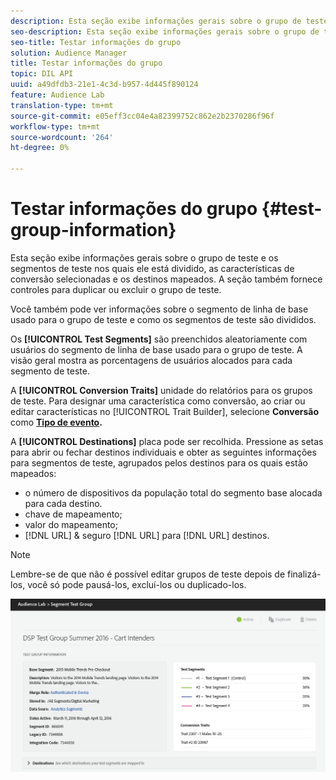```yaml
---
description: Esta seção exibe informações gerais sobre o grupo de teste e os segmentos de teste nos quais ele está dividido, as características de conversão selecionadas e os destinos mapeados. A seção também fornece controles para duplicar ou excluir o grupo de teste.
seo-description: Esta seção exibe informações gerais sobre o grupo de teste e os segmentos de teste nos quais ele está dividido, as características de conversão selecionadas e os destinos mapeados. A seção também fornece controles para duplicar ou excluir o grupo de teste.
seo-title: Testar informações do grupo
solution: Audience Manager
title: Testar informações do grupo
topic: DIL API
uuid: a49dfdb3-21e1-4c3d-b957-4d445f890124
feature: Audience Lab
translation-type: tm+mt
source-git-commit: e05eff3cc04e4a82399752c862e2b2370286f96f
workflow-type: tm+mt
source-wordcount: '264'
ht-degree: 0%

---
```



# Testar informações do grupo {#test-group-information}

Esta seção exibe informações gerais sobre o grupo de teste e os segmentos de teste nos quais ele está dividido, as características de conversão selecionadas e os destinos mapeados. A seção também fornece controles para duplicar ou excluir o grupo de teste.

Você também pode ver informações sobre o segmento de linha de base usado para o grupo de teste e como os segmentos de teste são divididos.

Os **[!UICONTROL Test Segments]** são preenchidos aleatoriamente com usuários do segmento de linha de base usado para o grupo de teste. A visão geral mostra as porcentagens de usuários alocados para cada segmento de teste.

A **[!UICONTROL Conversion Traits]** unidade do relatórios para os grupos de teste. Para designar uma característica como conversão, ao criar ou editar características no [!UICONTROL Trait Builder], selecione **Conversão** como **[Tipo de evento](../../features/traits/create-onboarded-rule-based-traits.md).**

A **[!UICONTROL Destinations]** placa pode ser recolhida. Pressione as setas para abrir ou fechar destinos individuais e obter as seguintes informações para segmentos de teste, agrupados pelos destinos para os quais estão mapeados:

* o número de dispositivos da população total do segmento base alocada para cada destino.
* chave de mapeamento;
* valor do mapeamento;
* [!DNL URL] &amp; seguro [!DNL URL] para [!DNL URL] destinos.

>[!NOTE]
>
>Lembre-se de que não é possível editar grupos de teste depois de finalizá-los, você só pode pausá-los, excluí-los ou duplicado-los.

![](assets/test-groups-information.PNG)